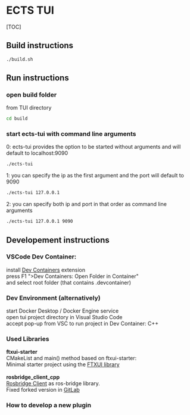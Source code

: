 # ECTS TUI
[TOC]

## Build instructions
```bash
./build.sh
```

## Run instructions

### open build folder
from TUI directory 
```bash
cd build
```

### start ects-tui with command line arguments
0: ects-tui provides the option to be started without arguments and will default to localhost:9090 <br>
```bash
./ects-tui
```
1: you can specify the ip as the first argument and the port will default to 9090 <br>
```bash
./ects-tui 127.0.0.1
```
2: you can specify both ip and port in that order as command line arguments <br>
```bash
./ects-tui 127.0.0.1 9090
```

## Developement instructions

### VSCode Dev Container:
install [Dev Containers](https://marketplace.visualstudio.com/items?itemName=ms-vscode-remote.remote-containers) extension <br>
press F1 ">Dev Containers: Open Folder in Container" <br>
and select root folder (that contains .devcontainer)

### Dev Environment (alternatively)
start Docker Desktop / Docker Engine service <br>
open tui project directory in Visual Studio Code <br>
accept pop-up from VSC to run project in Dev Container: C++


### Used Libraries

<b>ftxui-starter</b><br>
CMakeList and main() method based on ftxui-starter:  <br>
Minimal starter project using the [FTXUI library](https://github.com/ArthurSonzogni/ftxui)<br>
<br>
<b>rosbridge_client_cpp</b><br>
[Rosbridge Client](https://github.com/antoniocoratelli/rosbridge_client_cpp/tree/v2018/) as ros-bridge library. <br>
Fixed forked version in [GitLab](https://git.scc.kit.edu/pse-robot-monitoring/rosbridge_client_cpp.git)

### How to develop a new plugin
